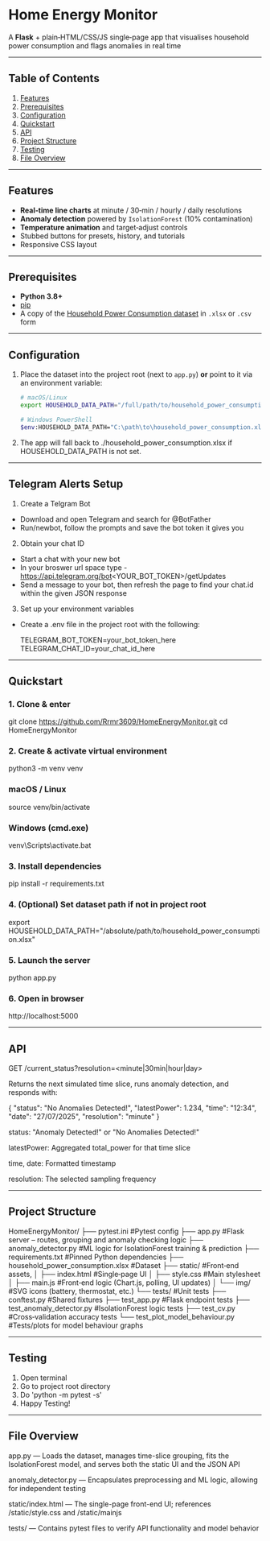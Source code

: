 # Home Energy Monitor

A **Flask** + plain‑HTML/CSS/JS single‑page app that visualises household power consumption and flags anomalies in real time

---

## Table of Contents

1. [Features](#features)  
2. [Prerequisites](#prerequisites)  
3. [Configuration](#configuration)  
4. [Quickstart](#quickstart)  
5. [API](#api)  
6. [Project Structure](#project-structure)  
7. [Testing](#testing)
8. [File Overview](#file-overview)  

---

## Features

- **Real‑time line charts** at minute / 30‑min / hourly / daily resolutions  
- **Anomaly detection** powered by `IsolationForest` (10% contamination)  
- **Temperature animation** and target‑adjust controls  
- Stubbed buttons for presets, history, and tutorials  
- Responsive CSS layout  

---

## Prerequisites

- **Python 3.8+**  
- [pip](https://pip.pypa.io/)  
- A copy of the [Household Power Consumption dataset](https://archive.ics.uci.edu/ml/datasets/individual+household+electric+power+consumption) in `.xlsx` or `.csv` form  

---

## Configuration

1. Place the dataset into the project root (next to `app.py`) **or** point to it via an environment variable:

   ```bash
   # macOS/Linux
   export HOUSEHOLD_DATA_PATH="/full/path/to/household_power_consumption.xlsx"

   # Windows PowerShell
   $env:HOUSEHOLD_DATA_PATH="C:\path\to\household_power_consumption.xlsx"


2. The app will fall back to ./household_power_consumption.xlsx if HOUSEHOLD_DATA_PATH is not set.

---

## Telegram Alerts Setup

1. Create a Telgram Bot

- Download and open Telegram and search for @BotFather
- Run/newbot, follow the prompts and save the bot token it gives you

2. Obtain your chat ID

- Start a chat with your new bot
- In your broswer url space type - https://api.telegram.org/bot<YOUR_BOT_TOKEN>/getUpdates
- Send a message to your bot, then refresh the page to find your chat.id within the given JSON response

3. Set up your environment variables
- Create a .env file in the project root with the following:
     
    TELEGRAM_BOT_TOKEN=your_bot_token_here
    TELEGRAM_CHAT_ID=your_chat_id_here

---

## Quickstart

### 1. Clone & enter
git clone https://github.com/Rrmr3609/HomeEnergyMonitor.git
cd HomeEnergyMonitor

### 2. Create & activate virtual environment
python3 -m venv venv

### macOS / Linux
source venv/bin/activate

### Windows (cmd.exe)
venv\Scripts\activate.bat

### 3. Install dependencies
pip install -r requirements.txt

### 4. (Optional) Set dataset path if not in project root
export HOUSEHOLD_DATA_PATH="/absolute/path/to/household_power_consumption.xlsx"

### 5. Launch the server
python app.py

### 6. Open in browser
http://localhost:5000


---

## API

GET /current_status?resolution=<minute|30min|hour|day>

Returns the next simulated time slice, runs anomaly detection, and responds with:

{
  "status": "No Anomalies Detected!",
  "latestPower": 1.234,
  "time": "12:34",
  "date": "27/07/2025",
  "resolution": "minute"
}


status: "Anomaly Detected!" or "No Anomalies Detected!"

latestPower: Aggregated total_power for that time slice

time, date: Formatted timestamp

resolution: The selected sampling frequency


---

## Project Structure

HomeEnergyMonitor/
├── pytest.ini                     #Pytest config 
├── app.py                         #Flask server – routes, grouping and anomaly checking logic
├── anomaly_detector.py           #ML logic for IsolationForest training & prediction
├── requirements.txt               #Pinned Python dependencies
├── household_power_consumption.xlsx  #Dataset
├── static/                        #Front‑end assets,
│   ├── index.html                 #Single‑page UI
│   ├── style.css                  #Main stylesheet
│   ├── main.js                    #Front‑end logic (Chart.js, polling, UI updates)
│   └── img/                       #SVG icons (battery, thermostat, etc.)
└── tests/                         #Unit tests
    ├── conftest.py                #Shared fixtures
    ├── test_app.py                #Flask endpoint tests
    ├── test_anomaly_detector.py   #IsolationForest logic tests
    ├── test_cv.py                 #Cross‑validation accuracy tests
    └── test_plot_model_behaviour.py  #Tests/plots for model behaviour graphs


---

## Testing

1. Open terminal
2. Go to project root directory
3. Do 'python -m pytest -s'
4. Happy Testing!

---

## File Overview

app.py — Loads the dataset, manages time-slice grouping, fits the IsolationForest model, and serves both the static UI and the JSON API

anomaly_detector.py — Encapsulates preprocessing and ML logic, allowing for independent testing

static/index.html — The single-page front-end UI; references /static/style.css and /static/mainjs

tests/ — Contains pytest files to verify API functionality and model behavior